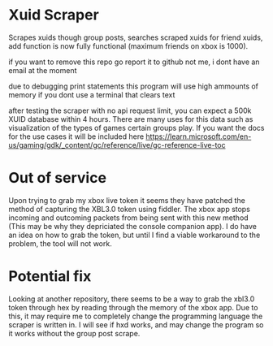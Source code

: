 # Xuid Scraper
Scrapes xuids though group posts, searches scraped xuids for friend xuids, add function is now fully functional (maximum friends on xbox is 1000).

if you want to remove this repo go report it to github not me, i dont have an email at the moment 

due to debugging print statements this program will use high ammounts of memory if you dont use a terminal that clears text

after testing the scraper with no api request limit, you can expect a 500k XUID database within 4 hours. There are many uses for this data such as visualization of the types of games certain groups play. If you want the docs for the use cases it will be included here https://learn.microsoft.com/en-us/gaming/gdk/_content/gc/reference/live/gc-reference-live-toc

# Out of service
Upon trying to grab my xbox live token it seems they have patched the method of capturing the XBL3.0 token using fiddler. The xbox app stops incoming and outcoming packets from being sent with this new method (This may be why they depriciated the console companion app). I do have an idea on how to grab the token, but until I find a viable workaround to the problem, the tool will not work.

# Potential fix
Looking at another repository, there seems to be a way to grab the xbl3.0 token through hex by reading through the memory of the xbox app. Due to this, it may require me to completely change the programming language the scraper is written in. I will see if hxd works, and may change the program so it works without the group post scrape.
